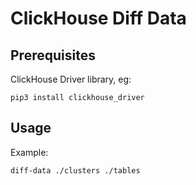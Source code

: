 # ClickHouse Diff Data

## Prerequisites

ClickHouse Driver library, eg:

```shell
pip3 install clickhouse_driver
```

## Usage

Example:

```shell
diff-data ./clusters ./tables
```
